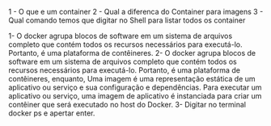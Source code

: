 1 - O que e um container
2 - Qual a diferenca do Container para imagens
3 - Qual comando temos que digitar no Shell para listar todos os container

1- O docker agrupa blocos de software em um sistema de arquivos completo que contém todos os recursos necessários para executá-lo. Portanto, é uma plataforma de contêineres.
2- O docker agrupa blocos de software em um sistema de arquivos completo que contém todos os recursos necessários para executá-lo. Portanto, é uma plataforma de contêineres, enquanto, Uma imagem é uma representação estática de um aplicativo ou serviço e sua configuração e dependências. Para executar um aplicativo ou serviço, uma imagem de aplicativo é instanciada para criar um contêiner que será executado no host do Docker.
3- Digitar no terminal docker ps e apertar enter.

